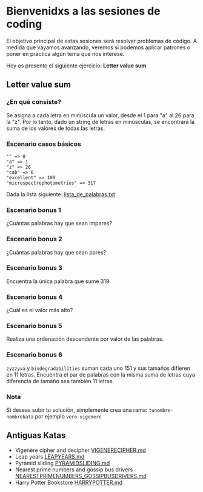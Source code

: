 # Bienvenidxs a las sesiones de coding

El objetivo principal de estas sesiones será resolver problemas de código. A medida que vayamos avanzando, veremos
si podemos aplicar patrones o poner en práctica algún tema que nos interese.

Hoy os presento el siguiente ejercicio: **Letter value sum** 

## Letter value sum

### ¿En qué consiste?

Se asigna a cada letra en minúscula un valor, desde el 1 para "a" al 26 para la "z". Por lo tanto,
dado un string de letras en minúsculas, se encontrará la suma de los valores de todas las letras.

### Escenario casos básicos
```
"" => 0
"a" => 1
"z" => 26
"cab" => 6
"excellent" => 100
"microspectrophotometries" => 317
```

Dada la lista siguiente: [lista_de_palabras.txt](https://raw.githubusercontent.com/dolph/dictionary/master/enable1.txt)

### Escenario bonus 1
¿Cuántas palabras hay que sean impares?

### Escenario bonus 2
¿Cuántas palabras hay que sean pares?

### Escenario bonus 3
Encuentra la única palabra que sume 319

### Escenario bonus 4
¿Cuál es el valor más alto?

### Escenario bonus 5
Realiza una ordenación descendente por valor de las palabras.

### Escenario bonus 6
`zyzzyva` y `biodegradabilities` suman cada uno 151 y sus tamaños difieren en 11 letras. Encuentra el par de palabras
con la misma suma de letras cuya diferencia de tamaño sea también 11 letras.

### Nota
Si deseas subir tu solución, simplemente crea una rama: `tunombre-nombrekata` por ejemplo `vero-vigenere`

## Antiguas Katas
- Vigenère cipher and decipher [VIGENERECIPHER.md](old-katas/VIGENERECIPHER.md)
- Leap years [LEAPYEARS.md](old-katas/LEAPYEARS.md)
- Pyramid sliding [PYRAMIDSLIDING.md](old-katas/PYRAMIDSLIDING.md)
- Nearest prime numbers and gossip bus drivers [NEARESTPRIMENUMBERS_GOSSIPBUSDRIVERS.md](old-katas/NEARESTPRIMENUMBERS_GOSSIPBUSDRIVERS.md)
- Harry Potter Bookstore [HARRYPOTTER.md](old-katas/HARRYPOTTER.md)
